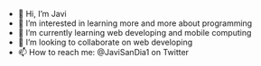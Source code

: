 - 👋 Hi, I’m Javi
- 👀 I’m interested in learning more and more about programming
- 🌱 I’m currently learning web developing and mobile computing
- 💞️ I’m looking to collaborate on web developing 
- 📫 How to reach me: @JaviSanDia1 on Twitter

<!---
Prixto/Prixto is a ✨ special ✨ repository because its `README.md` (this file) appears on your GitHub profile.
You can click the Preview link to take a look at your changes.
--->
